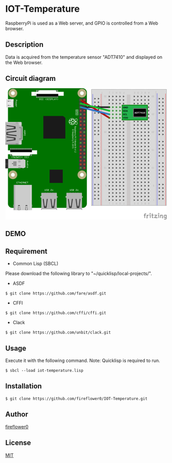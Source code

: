 # IOT-Temperature

RaspberryPi is used as a Web server, and GPIO is controlled from a Web browser.

## Description

Data is acquired from the temperature sensor "ADT7410" and displayed on the Web browser.

## Circuit diagram

![CircuitDiagram](https://github.com/fireflower0/IOT-Temperature/blob/master/img/adt7410_circuit.png)

## DEMO



## Requirement

- Common Lisp (SBCL)

Please download the following library to "~/quicklisp/local-projects/".

- ASDF

```
$ git clone https://github.com/fare/asdf.git  
```

- CFFI

```
$ git clone https://github.com/cffi/cffi.git  
```

- Clack

```
$ git clone https://github.com/unbit/clack.git  
```

## Usage

Execute it with the following command.
Note: Quicklisp is required to run.

    $ sbcl --load iot-temperature.lisp

## Installation

    $ git clone https://github.com/fireflower0/IOT-Temperature.git

## Author

[fireflower0](https://twitter.com/fireflower0)

## License

[MIT](https://choosealicense.com/licenses/mit/)
